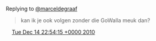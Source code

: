Replying to [@marceldegraaf](https://twitter.com/marceldegraaf/status/14793034617065472)

> kan ik je ook volgen zonder die GoWalla meuk dan?

<img src="../../media/tweet.ico" width="12" /> [Tue Dec 14 22:54:15 +0000 2010](https://twitter.com/DromerDenker/status/14815460453261314)
